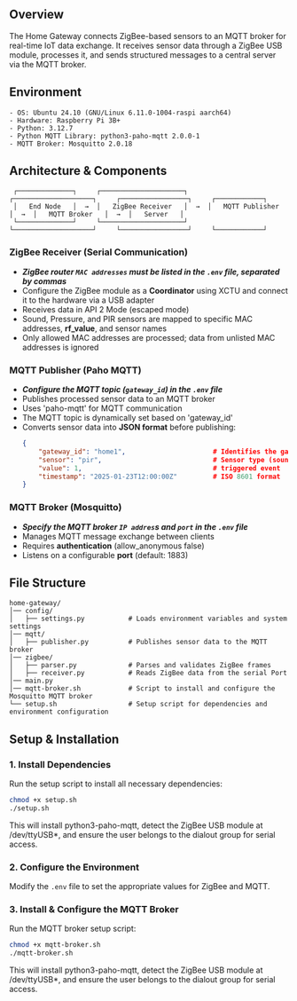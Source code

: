 ## Overview
The Home Gateway connects ZigBee-based sensors to an MQTT broker for real-time IoT data exchange. It receives sensor data through a ZigBee USB module, processes it, and sends structured messages to a central server via the MQTT broker.

## Environment
```
- OS: Ubuntu 24.10 (GNU/Linux 6.11.0-1004-raspi aarch64)  
- Hardware: Raspberry Pi 3B+  
- Python: 3.12.7  
- Python MQTT Library: python3-paho-mqtt 2.0.0-1
- MQTT Broker: Mosquitto 2.0.18  
```

## Architecture & Components
```
 ┌──────────────┐     ┌─────────────────────┐     ┌────────────────────┐     ┌─────────────────┐     ┌────────────┐
 │   End Node   │  →  │   ZigBee Receiver   │  →  │   MQTT Publisher   │  →  │   MQTT Broker   │  →  │   Server   │ 
 └──────────────┘     └─────────────────────┘     └────────────────────┘     └─────────────────┘     └────────────┘
```

### ZigBee Receiver (Serial Communication) 
 - _**ZigBee router `MAC addresses` must be listed in the `.env` file, separated by commas**_
 - Configure the ZigBee module as a **Coordinator** using XCTU and connect it to the hardware via a USB adapter  
 - Receives data in API 2 Mode (escaped mode)
 - Sound, Pressure, and PIR sensors are mapped to specific MAC addresses, **rf_value**, and sensor names
 - Only allowed MAC addresses are processed; data from unlisted MAC addresses is ignored  

### MQTT Publisher (Paho MQTT) 
 - _**Configure the **MQTT topic (`gateway_id`)** in the `.env` file**_
 - Publishes processed sensor data to an MQTT broker
 - Uses 'paho-mqtt' for MQTT communication  
 - The MQTT topic is dynamically set based on 'gateway_id'
 - Converts sensor data into **JSON format** before publishing: 
    ```json
    {  
        "gateway_id": "home1",                      # Identifies the gateway
        "sensor": "pir",                            # Sensor type (sound, pressure, pir, etc.)
        "value": 1,                                 # triggered event
        "timestamp": "2025-01-23T12:00:00Z"         # ISO 8601 format
    }
    ```

### MQTT Broker (Mosquitto)
 - _**Specify the **MQTT broker `IP addres`s and `port`** in the `.env` file**_
 - Manages MQTT message exchange between clients
 - Requires **authentication** (allow_anonymous false)
 - Listens on a configurable **port** (default: 1883)


## File Structure
```
home-gateway/  
│── config/  
│   ├── settings.py           # Loads environment variables and system settings
│── mqtt/  
│   ├── publisher.py          # Publishes sensor data to the MQTT broker 
│── zigbee/  
│   ├── parser.py             # Parses and validates ZigBee frames  
│   ├── receiver.py           # Reads ZigBee data from the serial Port  
│── main.py  
│── mqtt-broker.sh            # Script to install and configure the Mosquitto MQTT broker  
└── setup.sh                  # Setup script for dependencies and environment configuration  
```

## Setup & Installation
### 1. Install Dependencies
Run the setup script to install all necessary dependencies:
```bash
chmod +x setup.sh
./setup.sh
```
This will install python3-paho-mqtt, detect the ZigBee USB module at /dev/ttyUSB*, and ensure the user belongs to the dialout group for serial access.

### 2. Configure the Environment
Modify the `.env` file to set the appropriate values for ZigBee and MQTT.

### 3. Install & Configure the MQTT Broker
Run the MQTT broker setup script:
```bash
chmod +x mqtt-broker.sh
./mqtt-broker.sh
```
This will install python3-paho-mqtt, detect the ZigBee USB module at /dev/ttyUSB*, and ensure the user belongs to the dialout group for serial access.